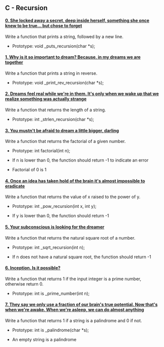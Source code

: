 ## C - Recursion


#### [0. She locked away a secret, deep inside herself, something she once knew to be true... but chose to forget](0-puts_recursion.c)


Write a function that prints a string, followed by a new line.


- Prototype: void _puts_recursion(char *s);


#### [1. Why is it so important to dream? Because, in my dreams we are together](1-print_rev_recursion.c)


Write a function that prints a string in reverse.


- Prototype: void _print_rev_recursion(char *s);


#### [2. Dreams feel real while we're in them. It's only when we wake up that we realize something was actually strange](2-strlen_recursion.c)


Write a function that returns the length of a string.


- Prototype: int _strlen_recursion(char *s);


#### [3. You mustn't be afraid to dream a little bigger, darling](3-factorial.c)


Write a function that returns the factorial of a given number.


- Prototype: int factorial(int n);

- If n is lower than 0, the function should return -1 to indicate an error

- Factorial of 0 is 1


#### [4. Once an idea has taken hold of the brain it's almost impossible to eradicate](4-pow_recursion.c)


Write a function that returns the value of x raised to the power of y.


- Prototype: int _pow_recursion(int x, int y);

- If y is lower than 0, the function should return -1


#### [5. Your subconscious is looking for the dreamer](5-sqrt_recursion.c)


Write a function that returns the natural square root of a number.


- Prototype: int _sqrt_recursion(int n);

- If n does not have a natural square root, the function should return -1


#### [6. Inception. Is it possible?](6-is_prime_number.c)


Write a function that returns 1 if the input integer is a prime number, otherwise return 0.


- Prototype: int is _prime_number(int n);


#### [7. They say we only use a fraction of our brain's true potential. Now that's when we're awake. When we're asleep, we can do almost anything](100-is_palindrome.c)


Write a function that returns 1 if a string is a palindrome and 0 if not.


- Prototype: int is _palindrome(char *s);

- An empty string is a palindrome


